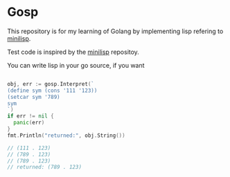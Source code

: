 # Gosp

This repository is for my learning of Golang by implementing lisp refering to [minilisp](https://github.com/rui314/minilisp).

Test code is inspired by the [minilisp](https://github.com/rui314/minilisp) repositoy.

You can write lisp in your go source, if you want

```Go

obj, err := gosp.Interpret(`
(define sym (cons '111 '123)) 
(setcar sym '789) 
sym
`)
if err != nil {
  panic(err)
}
fmt.Println("returned:", obj.String())

// (111 . 123)
// (789 . 123)
// (789 . 123)
// returned: (789 . 123)
```
